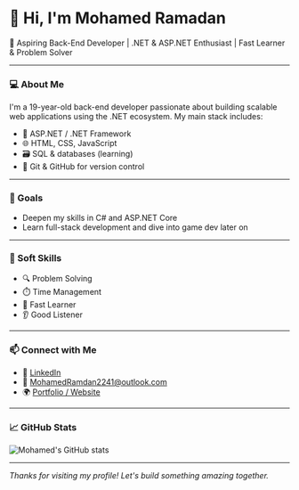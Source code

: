 # 👋 Hi, I'm Mohamed Ramadan

🎯 Aspiring Back-End Developer | .NET & ASP.NET Enthusiast | Fast Learner & Problem Solver

---

### 💻 About Me

I'm a 19-year-old back-end developer passionate about building scalable web applications using the .NET ecosystem. My main stack includes:

- 🧠 ASP.NET / .NET Framework
- 🌐 HTML, CSS, JavaScript
- 🗃️ SQL & databases (learning)
- 🔧 Git & GitHub for version control

---

### 🚀 Goals

- Deepen my skills in C# and ASP.NET Core
- Learn full-stack development and dive into game dev later on

---

### 🧠 Soft Skills

- 🔍 Problem Solving
- ⏱️ Time Management
- 🧠 Fast Learner
- 👂 Good Listener

---

### 📫 Connect with Me

- 💼 [LinkedIn](https://www.linkedin.com/in/mohamed-ramadan-1mrg)
- 📧 MohamedRamdan2241@outlook.com 
- 🌍 [Portfolio / Website](https://yourwebsite.com) 

---

### 📈 GitHub Stats

![Mohamed's GitHub stats](https://github-readme-stats.vercel.app/api?username=King-MRG1&show_icons=true&theme=radical)

---

*Thanks for visiting my profile! Let's build something amazing together.*

